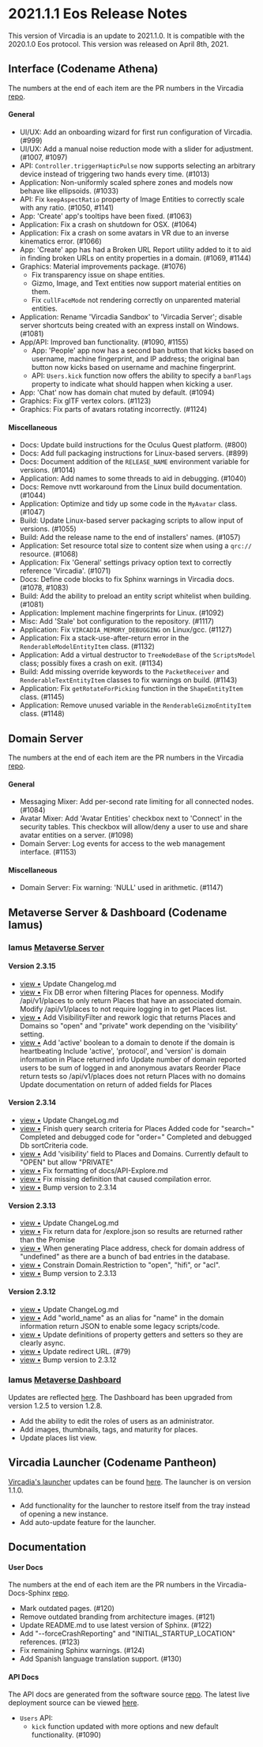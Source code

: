 # 2021.1.1 Eos Release Notes

This version of Vircadia is an update to 2021.1.0. It is compatible with the 2020.1.0 Eos protocol. This version was released on April 8th, 2021.

## Interface (Codename Athena)

The numbers at the end of each item are the PR numbers in the Vircadia [repo](https://github.com/vircadia/vircadia).

#### General

* UI/UX: Add an onboarding wizard for first run configuration of Vircadia. (#999)
* UI/UX: Add a manual noise reduction mode with a slider for adjustment. (#1007, #1097)
* API: `Controller.triggerHapticPulse` now supports selecting an arbitrary device instead of triggering two hands every time. (#1013)
* Application: Non-uniformly scaled sphere zones and models now behave like ellipsoids. (#1033)
* API: Fix `keepAspectRatio` property of Image Entities to correctly scale with any ratio. (#1050, #1141)
* App: 'Create' app's tooltips have been fixed. (#1063)
* Application: Fix a crash on shutdown for OSX. (#1064)
* Application: Fix a crash on some avatars in VR due to an inverse kinematics error. (#1066)
* App: 'Create' app has had a Broken URL Report utility added to it to aid in finding broken URLs on entity properties in a domain. (#1069, #1144)
* Graphics: Material improvements package. (#1076) 
    * Fix transparency issue on shape entities.
    * Gizmo, Image, and Text entities now support material entities on them.
    * Fix `cullFaceMode` not rendering correctly on unparented material entities.
* Application: Rename 'Vircadia Sandbox' to 'Vircadia Server'; disable server shortcuts being created with an express install on Windows. (#1081)
* App/API: Improved ban functionality. (#1090, #1155) 
    * App: 'People' app now has a second ban button that kicks based on username, machine fingerprint, and IP address; the original ban button now kicks based on username and machine fingerprint.
    * API: `Users.kick` function now offers the ability to specify a `banFlags` property to indicate what should happen when kicking a user.
* App: 'Chat' now has domain chat muted by default. (#1094)
* Graphics: Fix glTF vertex colors. (#1123)
* Graphics: Fix parts of avatars rotating incorrectly. (#1124)

#### Miscellaneous

* Docs: Update build instructions for the Oculus Quest platform. (#800)
* Docs: Add full packaging instructions for Linux-based servers. (#899)
* Docs: Document addition of the `RELEASE_NAME` environment variable for versions. (#1014)
* Application: Add names to some threads to aid in debugging. (#1040)
* Docs: Remove nvtt workaround from the Linux build documentation. (#1044)
* Application: Optimize and tidy up some code in the `MyAvatar` class. (#1047)
* Build: Update Linux-based server packaging scripts to allow input of versions. (#1055)
* Build: Add the release name to the end of installers' names. (#1057)
* Application: Set resource total size to content size when using a `qrc://` resource. (#1068)
* Application: Fix 'General' settings privacy option text to correctly reference 'Vircadia'. (#1071)
* Docs: Define code blocks to fix Sphinx warnings in Vircadia docs. (#1078, #1083)
* Build: Add the ability to preload an entity script whitelist when building. (#1081)
* Application: Implement machine fingerprints for Linux. (#1092)
* Misc: Add 'Stale' bot configuration to the repository. (#1117)
* Application: Fix `VIRCADIA_MEMORY_DEBUGGING` on Linux/gcc. (#1127)
* Application: Fix a stack-use-after-return error in the `RenderableModelEntityItem` class. (#1132)
* Application: Add a virtual destructor to `TreeNodeBase` of the `ScriptsModel` class; possibly fixes a crash on exit. (#1134)
* Build: Add missing override keywords to the `PacketReceiver` and `RenderableTextEntityItem` classes to fix warnings on build. (#1143)
* Application: Fix `getRotateForPicking` function in the `ShapeEntityItem` class. (#1145)
* Application: Remove unused variable in the `RenderableGizmoEntityItem` class. (#1148)

## Domain Server

The numbers at the end of each item are the PR numbers in the Vircadia [repo](https://github.com/vircadia/vircadia).

#### General

* Messaging Mixer: Add per-second rate limiting for all connected nodes. (#1084)
* Avatar Mixer: Add 'Avatar Entities' checkbox next to 'Connect' in the security tables. This checkbox will allow/deny a user to use and share avatar entities on a server. (#1098)
* Domain Server: Log events for access to the web management interface. (#1153)

#### Miscellaneous

* Domain Server: Fix warning: 'NULL' used in arithmetic. (#1147)

## Metaverse Server & Dashboard (Codename Iamus)

### Iamus [Metaverse Server](https://github.com/vircadia/iamus)

#### Version 2.3.15

<ul>
<li><a href="http://github.com/vircadia/Iamus/commit/e58ece2f451b33971c6d4de2f4d8985771661082">view &bull;</a> Update Changelog.md</li> 
<li><a href="http://github.com/vircadia/Iamus/commit/1201064098fabd50b490081310cc546b9d341998">view &bull;</a> Fix DB error when filtering Places for openness. Modify /api/v1/places to only return Places that have an associated domain. Modify /api/v1/places to not require logging in to get Places list.</li> 
<li><a href="http://github.com/vircadia/Iamus/commit/b6799ed94315f9d25e5d5eb78c122f505b6d5fb0">view &bull;</a> Add VisibilityFilter and rework logic that returns Places and Domains     so "open" and "private" work depending on the 'visibility' setting.</li> 
<li><a href="http://github.com/vircadia/Iamus/commit/1f58e1575963312a9ac1d57bbc5988e389ef4d92">view &bull;</a> Add 'active' boolean to a domain to denote if the domain is heartbeating Include 'active', 'protocol', and 'version' is domain information in Place returned info Update number of domain reported users to be sum of logged in and anonymous avatars Reorder Place return tests so /api/v1/places does not return Places with no domains Update documentation on return of added fields for Places</li> 
</ul>

#### Version 2.3.14

<ul>
<li><a href="http://github.com/vircadia/Iamus/commit/da3e3628f0bb0e003bc332d245071518a61dad95">view &bull;</a> Update ChangeLog.md</li> 
<li><a href="http://github.com/vircadia/Iamus/commit/6ad6fde681ecde16a5686b71e02e8e5999136e14">view &bull;</a> Finish query search criteria for Places     Added code for "search="     Completed and debugged code for "order=" Completed and debugged Db sortCriteria code.</li> 
<li><a href="http://github.com/vircadia/Iamus/commit/cd62e04bea6a1478475713e6f2697840a20cd935">view &bull;</a> Add 'visibility' field to Places and Domains.     Currently default to "OPEN" but allow "PRIVATE"</li> 
<li><a href="http://github.com/vircadia/Iamus/commit/2992085df3d9032f89669f7b61bbd268f3715385">view &bull;</a> Fix formatting of docs/API-Explore.md</li> 
<li><a href="http://github.com/vircadia/Iamus/commit/2cef6bad6551d7ff12569259e83a984d47674bae">view &bull;</a> Fix missing definition that caused compilation error.</li> 
<li><a href="http://github.com/vircadia/Iamus/commit/3c368663b3385d3b00e233b3553c1b9f38b51fb4">view &bull;</a> Bump version to 2.3.14</li> 
</ul>

#### Version 2.3.13

<ul>
<li><a href="http://github.com/vircadia/Iamus/commit/7bdfdb0bc899dcc7a81941d47777d8321fbbd10b">view &bull;</a> Update ChangeLog.md</li> 
<li><a href="http://github.com/vircadia/Iamus/commit/0b84cfb886e38c0bad07a79a0da8517bf6e62ebe">view &bull;</a> Fix return data for /explore.json so results are returned rather than the Promise</li> 
<li><a href="http://github.com/vircadia/Iamus/commit/b43084967d9c940cc06272fa2744808caca183c9">view &bull;</a> When generating Place address, check for domain address of "undefined" as     there are a bunch of bad entries in the database.</li> 
<li><a href="http://github.com/vircadia/Iamus/commit/b72262c3210dcce6eac32a96cf8a5cc4792a53f1">view &bull;</a> Constrain Domain.Restriction to "open", "hifi", or "acl".</li> 
<li><a href="http://github.com/vircadia/Iamus/commit/b7c32fc799f6709ef7f395f1925b4a837979bdef">view &bull;</a> Bump version to 2.3.13</li> 
</ul>

#### Version 2.3.12

<ul>
<li><a href="http://github.com/vircadia/Iamus/commit/190bf213309b02dd23ef40ea81e5431fc6a46944">view &bull;</a> Update ChangeLog.md</li> 
<li><a href="http://github.com/vircadia/Iamus/commit/55f42d7bf336d112a54dd097ea7a4b4dba38256b">view &bull;</a> Add "world_name" as an alias for "name" in the domain information     return JSON to enable some legacy scripts/code.</li> 
<li><a href="http://github.com/vircadia/Iamus/commit/f69fc3d6d087c33c03782be2cc558b0e6a0791e4">view &bull;</a> Update definitions of property getters and setters so they are clearly async.</li> 
<li><a href="http://github.com/vircadia/Iamus/commit/9ba59b51b7a47e46eb2620bf38d8766d24f23aad">view &bull;</a> Update redirect URL. (#79)</li> 
<li><a href="http://github.com/vircadia/Iamus/commit/3dfd4c4bc76c8a0080960bb70c7edbf068a4e0db">view &bull;</a> Bump version to 2.3.12</li> 
</ul>

### Iamus [Metaverse Dashboard](https://github.com/vircadia/project-iamus-dashboard)

Updates are reflected [here](https://dashboard.vircadia.com/). The Dashboard has been upgraded from version 1.2.5 to version 1.2.8.

* Add the ability to edit the roles of users as an administrator.
* Add images, thumbnails, tags, and maturity for places.
* Update places list view.

## Vircadia Launcher (Codename Pantheon)

[Vircadia's launcher](https://github.com/vircadia/pantheon-launcher) updates can be found [here](https://github.com/vircadia/pantheon-launcher/commits/master). The launcher is on version 1.1.0.

* Add functionality for the launcher to restore itself from the tray instead of opening a new instance.
* Add auto-update feature for the launcher.

## Documentation

#### User Docs

The numbers at the end of each item are the PR numbers in the Vircadia-Docs-Sphinx [repo](https://github.com/vircadia/vircadia-docs-sphinx). 

* Mark outdated pages. (#120)
* Remove outdated branding from architecture images. (#121)
* Update README.md to use latest version of Sphinx. (#122)
* Add "--forceCrashReporting" and "INITIAL_STARTUP_LOCATION" references. (#123)
* Fix remaining Sphinx warnings. (#124)
* Add Spanish language translation support. (#130)

#### API Docs

The API docs are generated from the software source [repo](https://github.com/vircadia/vircadia).
The latest live deployment source can be viewed [here](https://github.com/vircadia/vircadia-api-docs).

* `Users` API: 
    * `kick` function updated with more options and new default functionality. (#1090)
